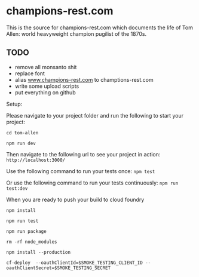 # champions-rest.com

This is the source for champions-rest.com which documents the life of Tom Allen: world heavyweight champion pugilist of the 1870s.



## TODO
* remove all monsanto shit
* replace font
* alias www.champions-rest.com to champtions-rest.com
* write some upload scripts
* put everything on github


Setup:

Please navigate to your project folder and run the following to start your project:

`cd tom-allen`

`npm run dev`

Then navigate to the following url to see your project in action: `http://localhost:3000/`

Use the following command to run your tests once: `npm test`

Or use the following command to run your tests continuously: `npm run test:dev`

When you are ready to push your build to cloud foundry

`npm install`

`npm run test`

`npm run package`

`rm -rf node_modules`

`npm install --production`

`cf-deploy  --oauthClientId=$SMOKE_TESTING_CLIENT_ID --oauthClientSecret=$SMOKE_TESTING_SECRET`
